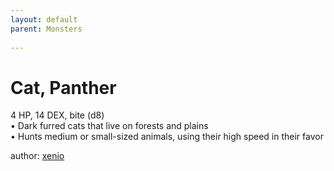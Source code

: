 ```yaml
---
layout: default
parent: Monsters 
   
--- 
```

# Cat, Panther
4 HP, 14 DEX, bite (d8)  
• Dark furred cats that live on forests and plains  
• Hunts medium or small-sized animals, using their high speed in their favor  





author: [xenio](https://xenioinabottle.blogspot.com/2021/02/classic-monsters-for-cairnito-part-1.html) 


